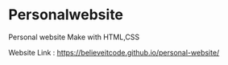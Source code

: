 # Personalwebsite
Personal website Make with HTML,CSS

Website Link : https://believeitcode.github.io/personal-website/
